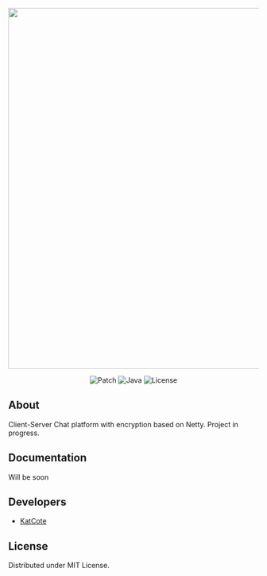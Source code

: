 <p align="center">
      <img src="https://i.ibb.co/rZF2rhn/CSChat2.png" width="726">
</p>

<p align="center">
   <img src="https://img.shields.io/badge/Patch-v0.6.1-yellowgreen" alt="Patch">
   <img src="https://img.shields.io/badge/Java-v18.0.2-orange" alt="Java">
   <img src="https://img.shields.io/badge/License-MIT-red" alt="License">
</p>

## About

Client-Server Chat platform with encryption based on Netty.
Project in progress.

## Documentation

Will be soon

## Developers

- [KatCote](https://github.com/KatCote)

## License

Distributed under MIT License.
